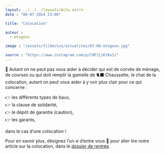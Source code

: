```yaml
---
layout: ../../../layouts/Actu.astro
date : "06-07-2024 23:00"

title: "Colocation"

auteur :
  - etugouv

image : "/assets/fildactus/actualites/07-06-etugouv.jpg"

source : "https://www.instagram.com/p/C9FJjiKJXx1/"
---
```


🙊 Autant on ne peut pas vous aider à décider qui est de corvée de ménage, de courses ou qui doit remplir la gamelle de 🐈‍⬛ Chaussette, le chat de la colocation, autant on peut vous aider à y voir plus clair pour ce qui concerne :

👉 les différents types de baux,  
👉 la clause de solidarité,  
👉 le dépôt de garantie (caution),  
👉 les garants,

dans le cas d’une colocation !

Pour en savoir plus, désignez l’un-e d’entre vous 🤭 pour aller lire notre article sur la colocation, dans le [dossier de rentrée](https://www.etudiant.gouv.fr/fr/rentree2024).